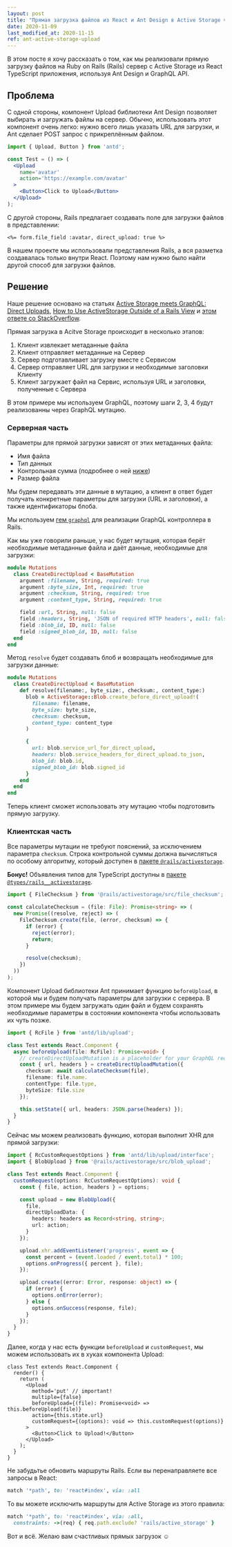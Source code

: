 ```yaml
---
layout: post
title: "Прямая загрузка файлов из React и Ant Design в Active Storage через GraphQL в Ruby on Rails"
date: 2020-11-09
last_modified_at: 2020-11-15
ref: ant-active-storage-upload
---
```

В этом посте я хочу рассказать о том, как мы реализовали прямую загрузку
файлов на Ruby on Rails (Rails) сервер с Active Storage из React TypeScript приложения,
используя Ant Design и GraphQL API.

## Проблема
С одной стороны, компонент Upload библиотеки Ant Design позволяет выбирать и загружать файлы
на сервер. Обычно, использовать этот компонент очень легко: нужно всего лишь
указать URL для загрузки, и Ant сделает POST запрос с прикреплённым файлом.

```jsx
import { Upload, Button } from 'antd';

const Test = () => (
  <Upload
    name='avatar'
    action='https://example.com/avatar'
  >
    <Button>Click to Upload</Button>
  </Upload>
);
```

С другой стороны, Rails предлагает создавать поле для загрузки файлов в представлении:
```erb
<%= form.file_field :avatar, direct_upload: true %>
```

В нашем проекте мы использовали представления Rails, а вся разметка создавалась
только внутри React. Поэтому нам нужно было найти другой способ для загрузки файлов.

## Решение
Наше решение основано на статьях
[Active Storage meets GraphQL: Direct Uploads](https://evilmartians.com/chronicles/active-storage-meets-graphql-direct-uploads),
[How to Use ActiveStorage Outside of a Rails View](https://cameronbothner.com/activestorage-beyond-rails-views/)
и [этом ответе со StackOverflow](https://cameronbothner.com/activestorage-beyond-rails-views/).

Прямая загрузка в Acitve Storage происходит в несколько этапов:
1. Клиент извлекает метаданные файла
2. Клиент отправляет метаданные на Сервер
3. Сервер подготавливает загрузку вместе с Сервисом
4. Сервер отправляет URL для загрузки и необходимые заголовки Клиенту
5. Клиент загружает файл на Сервис, используя URL и заголовки, полученные с Сервера

В этом примере мы используем GraphQL, поэтому шаги 2, 3, 4 будут реализованны
через GraphQL мутацию.

### Серверная часть

Параметры для прямой загрузки зависят от этих метаданных файла:
* Имя файла
* Тип данных
* Контрольная сумма (подробнее о ней [ниже](#клиентская-часть))
* Размер файла

Мы будем передавать эти данные в мутацию, а клиент в ответ будет получать
конкретные параметры для загрузки (URL и заголовки), а также идентификаторы
блоба.

Мы используем [гем `graphql`](https://graphql-ruby.org) для реализации GraphQL
контроллера в Rails.

Как мы уже говорили раньше, у нас будет мутация, которая берёт необходимые
метаданные файла и даёт данные, необходимые для загрузки:
```ruby
module Mutations
  class CreateDirectUpload < BaseMutation
    argument :filename, String, required: true
    argument :byte_size, Int, required: true
    argument :checksum, String, required: true
    argument :content_type, String, required: true

    field :url, String, null: false
    field :headers, String, 'JSON of required HTTP headers', null: false
    field :blob_id, ID, null: false
    field :signed_blob_id, ID, null: false
  end
end
```

Метод `resolve` будет создавать блоб и возвращать необходимые для загрузки данные:
```ruby
module Mutations
  class CreateDirectUpload < BaseMutation
    def resolve(filename:, byte_size:, checksum:, content_type:)
      blob = ActiveStorage::Blob.create_before_direct_upload!(
        filename: filename,
        byte_size: byte_size,
        checksum: checksum,
        content_type: content_type
      )

      {
        url: blob.service_url_for_direct_upload,
        headers: blob.service_headers_for_direct_upload.to_json,
        blob_id: blob.id,
        signed_blob_id: blob.signed_id
      }
    end
  end
end
```

Теперь клиент сможет использовать эту мутацию чтобы подготовить прямую загрузку.

### Клиентская часть
Все параметры мутации не требуют пояснений, за исключением параметра `checksum`.
Строка контрольной суммы должна вычисляться по особому алгоритму, который
доступен в [пакете `@rails/activestorage`](https://www.npmjs.com/package/@rails/activestorage).

**Бонус!** Объявления типов для TypeScript доступны в
[пакете `@types/rails__activestorage`](https://www.npmjs.com/package/@types/rails__activestorage).

```ts
import { FileChecksum } from '@rails/activestorage/src/file_checksum';

const calculateChecksum = (file: File): Promise<string> => (
  new Promise((resolve, reject) => (
    FileChecksum.create(file, (error, checksum) => {
      if (error) {
        reject(error);
        return;
      }

      resolve(checksum);
    })
  ))
);
```

Компонент Upload библиотеки Ant принимает функцию `beforeUpload`, в которой
мы и будем получать параметры для загрузки с сервера. В этом примере мы
будем загружать один файл и будем сохранять необходимые параметры в состоянии
компонента чтобы использовать их чуть позже.
```ts
import { RcFile } from 'antd/lib/upload';

class Test extends React.Component {
  async beforeUpload(file: RcFile): Promise<void> {
    // createDirectUploadMutation is a placeholder for your GraphQL request method
    const { url, headers } = createDirectUploadMutation({
      checksum: await calculateChecksum(file),
      filename: file.name.
      contentType: file.type,
      byteSize: file.size
    });

    this.setState({ url, headers: JSON.parse(headers) });
  }
}
```

Сейчас мы можем реализовать функцию, которая выполнит XHR для прямой загрузки:
```ts
import { RcCustomRequestOptions } from 'antd/lib/upload/interface';
import { BlobUpload } from '@rails/activestorage/src/blob_upload';

class Test extends React.Component {
  customRequest(options: RcCustomRequestOptions): void {
    const { file, action, headers } = options;

    const upload = new BlobUpload({
      file,
      directUploadData: {
        headers: headers as Record<string, string>;
        url: action;
      }
    });

    upload.xhr.addEventListener('progress', event => {
      const percent = (event.loaded / event.total) * 100;
      options.onProgress({ percent }, file);
    });

    upload.create((error: Error, response: object) => {
      if (error) {
        options.onError(error);
      } else {
        options.onSuccess(response, file);
      }
    });
  }
}
```

Далее, когда у нас есть функции `beforeUpload` и `customRequest`, мы
можем использовать их в хуках компонента Upload:
```tsx
class Test extends React.Component {
  render() {
    return (
      <Upload
        method='put' // important!
        multiple={false}
        beforeUpload={(file): Promise<void> => this.beforeUpload(file)}
        action={this.state.url}
        customRequest={(options): void => this.customRequest(options)}
      >
        <Button>Click to Upload!</Button>
      </Upload>
    );
  }
}
```

Не забудьтье обновить маршруты Rails. Если вы перенаправляете все запросы
в React:
```ruby
match '*path', to: 'react#index', via: :all
```

То вы можете исключить маршруты для Active Storage из этого правила:
```ruby
match '*path', to: 'react#index', via: :all,
  constraints: ->(req) { req.path.exclude? 'rails/active_storage' }
```

Вот и всё. Желаю вам счастливых прямых загрузок :relaxed:
